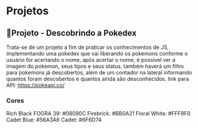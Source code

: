 # Projetos
## 📱Projeto - Descobrindo a Pokedex

Trata-se de um projeto a fim de praticar os conhecimentos de JS, implementando uma pokedex que vai liberando os pokemons conforme o usuário for acertando o nome, após acertar o nome, é possível ver a imagem do pokemon, seus tipos e seus status, também haverá um filtro para pokemons já descobertos, além de um contador na lateral informando quantos foram descobertos e quantos ainda são desconhecidos.
link para API: https://pokeapi.co/

### Cores
Rich Black FOGRA 39: #08090C
Firebrick: #BB0A21
Floral White: #FFF8F0
Cadet Blue: #56A3A6
Cadet: #6F6D74